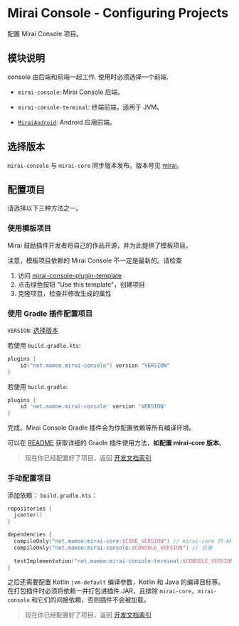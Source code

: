 # Mirai Console - Configuring Projects

配置 Mirai Console 项目。

## 模块说明

console 由后端和前端一起工作. 使用时必须选择一个前端.

- `mirai-console`: Mirai Console 后端。

- `mirai-console-terminal`: 终端前端，适用于 JVM。
- [`MiraiAndroid`](https://github.com/mzdluo123/MiraiAndroid): Android 应用前端。

## 选择版本

`mirai-console` 与 `mirai-core` 同步版本发布。版本号见 [mirai](https://github.com/mamoe/mirai/blob/dev/docs/ConfiguringProjects.md#%E9%80%89%E6%8B%A9%E7%89%88%E6%9C%AC)。

## 配置项目

请选择以下三种方法之一。

### 使用模板项目

Mirai 鼓励插件开发者将自己的作品开源，并为此提供了模板项目。

注意，模板项目依赖的 Mirai Console 不一定是最新的。请检查

1. 访问 [mirai-console-plugin-template](https://github.com/project-mirai/mirai-console-plugin-template)
2. 点击绿色按钮 "Use this template"，创建项目
3. 克隆项目，检查并修改生成的属性

### 使用 Gradle 插件配置项目

`VERSION`: [选择版本](#选择版本)

若使用 `build.gradle.kts`:
```kotlin
plugins {
    id("net.mamoe.mirai-console") version "VERSION"
}
```

若使用 `build.gradle`:
```groovy
plugins {
    id 'net.mamoe.mirai-console' version 'VERSION'
}
```

完成。Mirai Console Gradle 插件会为你配置依赖等所有编译环境。

可以在 [README](../tools/gradle-plugin/README.md#mirai-console-gradle-plugin) 获取详细的 Gradle 插件使用方法，**如配置 mirai-core 版本**。

> 现在你已经配置好了项目，返回 [开发文档索引](README.md#mirai-console)

### 手动配置项目

添加依赖：
`build.gradle.kts`：
```kotlin
repositories {
  jcenter()
}

dependencies {
  compileOnly("net.mamoe:mirai-core:$CORE_VERSION") // mirai-core 的 API
  compileOnly("net.mamoe:mirai-console:$CONSOLE_VERSION") // 后端
  
  testImplementation("net.mamoe:mirai-console-terminal:$CONSOLE_VERSION") // 前端, 用于启动测试
}
```

之后还需要配置 Kotlin `jvm-default` 编译参数，Kotlin 和 Java 的编译目标等。  
在打包插件时必须将依赖一并打包进插件 JAR，且排除 `mirai-core`，`mirai-console` 和它们的间接依赖，否则插件不会被加载。

> 现在你已经配置好了项目，返回 [开发文档索引](README.md#mirai-console)

